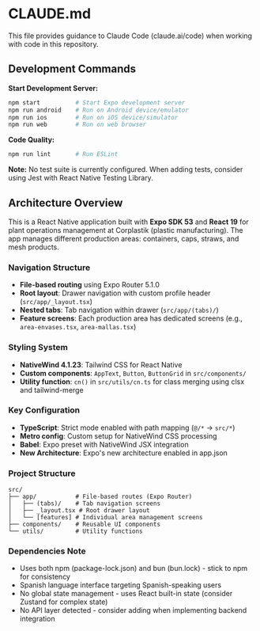 # CLAUDE.md

This file provides guidance to Claude Code (claude.ai/code) when working with code in this repository.

## Development Commands

**Start Development Server:**
```bash
npm start          # Start Expo development server
npm run android    # Run on Android device/emulator
npm run ios        # Run on iOS device/simulator
npm run web        # Run on web browser
```

**Code Quality:**
```bash
npm run lint       # Run ESLint
```

**Note:** No test suite is currently configured. When adding tests, consider using Jest with React Native Testing Library.

## Architecture Overview

This is a React Native application built with **Expo SDK 53** and **React 19** for plant operations management at Corplastik (plastic manufacturing). The app manages different production areas: containers, caps, straws, and mesh products.

### Navigation Structure
- **File-based routing** using Expo Router 5.1.0
- **Root layout**: Drawer navigation with custom profile header (`src/app/_layout.tsx`)
- **Nested tabs**: Tab navigation within drawer (`src/app/(tabs)/`)
- **Feature screens**: Each production area has dedicated screens (e.g., `area-envases.tsx`, `area-mallas.tsx`)

### Styling System
- **NativeWind 4.1.23**: Tailwind CSS for React Native
- **Custom components**: `AppText`, `Button`, `ButtonGrid` in `src/components/`
- **Utility function**: `cn()` in `src/utils/cn.ts` for class merging using clsx and tailwind-merge

### Key Configuration
- **TypeScript**: Strict mode enabled with path mapping (`@/*` → `src/*`)
- **Metro config**: Custom setup for NativeWind CSS processing
- **Babel**: Expo preset with NativeWind JSX integration
- **New Architecture**: Expo's new architecture enabled in app.json

### Project Structure
```
src/
├── app/           # File-based routes (Expo Router)
│   ├── (tabs)/    # Tab navigation screens
│   ├── _layout.tsx # Root drawer layout
│   └── [features] # Individual area management screens
├── components/    # Reusable UI components
└── utils/         # Utility functions
```

### Dependencies Note
- Uses both npm (package-lock.json) and bun (bun.lock) - stick to npm for consistency
- Spanish language interface targeting Spanish-speaking users
- No global state management - uses React built-in state (consider Zustand for complex state)
- No API layer detected - consider adding when implementing backend integration